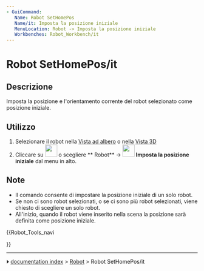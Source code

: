 ```yaml
---
- GuiCommand:
   Name: Robot SetHomePos
   Name/it: Imposta la posizione iniziale
   MenuLocation: Robot -> Imposta la posizione iniziale
   Workbenches: Robot_Workbench/it
---
```


# Robot SetHomePos/it

## Descrizione

Imposta la posizione e l\'orientamento corrente del robot selezionato come posizione iniziale.

## Utilizzo

1.  Selezionare il robot nella [Vista ad albero](Tree_view/it.md) o nella [Vista 3D](3D_view.md)
2.  Cliccare su <img alt="" src=images/Robot_SetHomePos.svg  style="width:32px;"> o scegliere ** Robot** → **<img src="images/Robot_SetHomePos.svg" width=32px> Imposta la posizione iniziale** dal menu in alto.

## Note

-   Il comando consente di impostare la posizione iniziale di un solo robot.
-   Se non ci sono robot selezionati, o se ci sono più robot selezionati, viene chiesto di scegliere un solo robot.
-   All\'inizio, quando il robot viene inserito nella scena la posizione sarà definita come posizione iniziale.





{{Robot_Tools_navi

}}



---
⏵ [documentation index](../README.md) > [Robot](Robot_Workbench.md) > Robot SetHomePos/it
